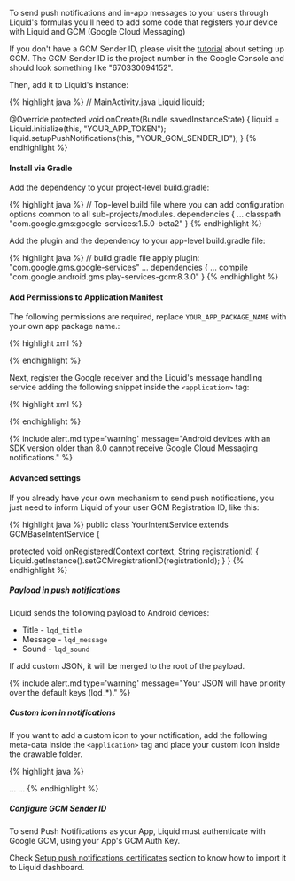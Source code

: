 
To send push notifications and in-app messages to your users through Liquid's formulas you'll need to add some code that registers your device with Liquid and GCM (Google Cloud Messaging)

If you don't have a GCM Sender ID, please visit the [tutorial](#setup-push-notifications-certificates) about setting up GCM. The GCM Sender ID is the project number in the Google Console and should look something like "670330094152".

Then, add it to Liquid's instance:

{% highlight java %}
// MainActivity.java
Liquid liquid;

@Override
protected void onCreate(Bundle savedInstanceState) {
  liquid = Liquid.initialize(this, "YOUR_APP_TOKEN");
  liquid.setupPushNotifications(this, "YOUR_GCM_SENDER_ID");
}
{% endhighlight %}

#### Install via Gradle

Add the dependency to your project-level build.gradle:

{% highlight java %}
// Top-level build file where you can add configuration options common to all sub-projects/modules.
dependencies {
  ...
  classpath "com.google.gms:google-services:1.5.0-beta2"
}
{% endhighlight %}

Add the plugin and the dependency to your app-level build.gradle file:

{% highlight java %}
// build.gradle file
apply plugin: "com.google.gms.google-services"
...
dependencies {
  ...
  compile "com.google.android.gms:play-services-gcm:8.3.0"
}
{% endhighlight %}

#### Add Permissions to Application Manifest

The following permissions are required, replace `YOUR_APP_PACKAGE_NAME` with your own app package name.:

{% highlight xml %}
<!-- AndroidManifest.xml -->
<uses-permission android:name="android.permission.INTERNET" />
<uses-permission android:name="android.permission.ACCESS_NETWORK_STATE" />

<permission android:name="YOUR_APP_PACKAGE_NAME.C2D_MESSAGE" android:protectionLevel="signature" />
<uses-permission android:name="YOUR_APP_PACKAGE_NAME.permission.C2D_MESSAGE" />

<uses-permission android:name="com.google.android.c2dm.permission.RECEIVE" />
<uses-permission android:name="android.permission.WAKE_LOCK" />
<uses-permission android:name="android.permission.VIBRATE"/>
{% endhighlight %}

Next, register the Google receiver and the Liquid's message handling service adding the following snippet inside the `<application>` tag:

{% highlight xml %}
<!-- AndroidManifest.xml -->
<receiver
  android:name="com.google.android.gms.gcm.GcmReceiver"
  android:permission="com.google.android.c2dm.permission.SEND" >
  <intent-filter>
      <action android:name="com.google.android.c2dm.intent.RECEIVE" />
      <action android:name="com.google.android.c2dm.intent.REGISTRATION" />
      <category android:name="YOUR_APP_PACKAGE_NAME" />
  </intent-filter>
</receiver>

<service
  android:name="io.lqd.sdk.gcm.LQMessageHandler"
  android:exported="false" >
  <intent-filter>
      <action android:name="com.google.android.c2dm.intent.RECEIVE" />
  </intent-filter>
</service>
{% endhighlight %}

{% include alert.md type='warning' message="Android devices with an SDK version older than 8.0 cannot receive Google Cloud Messaging notifications." %}

#### Advanced settings

If you already have your own mechanism to send push notifications, you just need to inform Liquid of your user GCM Registration ID, like this:

{% highlight java %}
public class YourIntentService extends GCMBaseIntentService {

  protected void onRegistered(Context context, String registrationId) {
    Liquid.getInstance().setGCMregistrationID(registrationId);
  }
}
{% endhighlight %}

##### Payload in push notifications

Liquid sends the following payload to Android devices:

* Title - `lqd_title`
* Message - `lqd_message`
* Sound - `lqd_sound`

If add custom JSON, it will be merged to the root of the payload.

{% include alert.md type='warning' message="Your JSON will have priority over the default keys (lqd_*)." %}

##### Custom icon in notifications

If you want to add a custom icon to your notification, add the following meta-data inside the `<application>` tag and place your custom icon inside the drawable folder.

{% highlight java %}
<!-- AndroidManifest.xml -->
<aplication>
...
  <meta-data android:name="io.lqd.sdk.notification_icon"
    android:resource="@drawable/CUSTOM_ICON"/>
...
</aplication>
{% endhighlight %}

##### Configure GCM Sender ID

To send Push Notifications as your App, Liquid must authenticate with Google GCM, using your App's GCM Auth Key.

Check [Setup push notifications certificates](#setup-push-notifications-certificates) section to know how to import it to Liquid dashboard.
